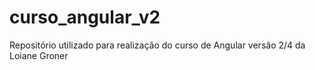 # curso_angular_v2
Repositório utilizado para realização do curso de Angular versão 2/4 da Loiane Groner
